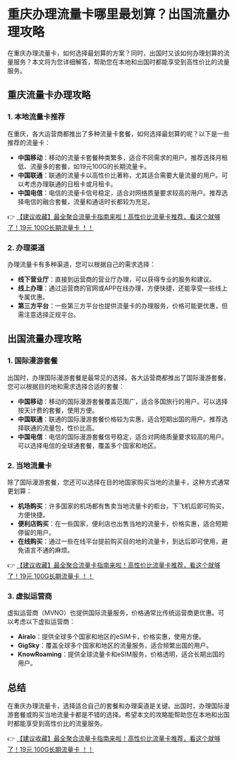 # 重庆办理流量卡哪里最划算？出国流量办理攻略

在重庆办理流量卡，如何选择最划算的方案？同时，出国时又该如何办理划算的流量服务？本文将为您详细解答，帮助您在本地和出国时都能享受到高性价比的流量服务。

## 重庆流量卡办理攻略

### 1. 本地流量卡推荐

在重庆，各大运营商都推出了多种流量卡套餐，如何选择最划算的呢？以下是一些推荐的流量卡：

- **中国移动**：移动的流量卡套餐种类繁多，适合不同需求的用户。推荐选择月租低、流量多的套餐，如19元100G的长期流量卡。
- **中国联通**：联通的流量卡以高性价比著称，尤其适合需要大量流量的用户。可以考虑办理联通的日租卡或月租卡。
- **中国电信**：电信的流量卡信号稳定，适合对网络质量要求较高的用户。推荐选择电信的融合套餐，流量和通话时长都较为充足。

👉 [【建议收藏】最全聚合流量卡指南来啦！高性价比流量卡推荐，看这个就够了！19元 100G长期流量卡 ！！](https://bit.ly/Liuliangka)

### 2. 办理渠道

办理流量卡有多种渠道，您可以根据自己的需求选择：

- **线下营业厅**：直接到运营商的营业厅办理，可以获得专业的服务和建议。
- **线上办理**：通过运营商的官网或APP在线办理，方便快捷，还能享受一些线上专属优惠。
- **第三方平台**：一些第三方平台也提供流量卡的办理服务，价格可能更优惠，但需注意选择正规平台。

## 出国流量办理攻略

### 1. 国际漫游套餐

出国时，办理国际漫游套餐是最常见的选择。各大运营商都推出了国际漫游套餐，您可以根据目的地和需求选择合适的套餐：

- **中国移动**：移动的国际漫游套餐覆盖范围广，适合多国旅行的用户。可以选择按天计费的套餐，使用方便。
- **中国联通**：联通的国际漫游套餐价格较为实惠，适合短期出国的用户。推荐选择联通的流量包，性价比高。
- **中国电信**：电信的国际漫游套餐信号稳定，适合对网络质量要求较高的用户。可以选择电信的全球通套餐，覆盖多个国家和地区。

### 2. 当地流量卡

除了国际漫游套餐，您还可以选择在目的地国家购买当地的流量卡，这种方式通常更划算：

- **机场购买**：许多国家的机场都有售卖当地流量卡的柜台，下飞机后即可购买，方便快捷。
- **便利店购买**：在一些国家，便利店也出售当地的流量卡，价格实惠，适合短期停留的用户。
- **在线购买**：通过一些在线平台提前购买目的地的流量卡，到达后即可使用，避免语言不通的麻烦。

👉 [【建议收藏】最全聚合流量卡指南来啦！高性价比流量卡推荐，看这个就够了！19元 100G长期流量卡 ！！](https://bit.ly/Liuliangka)

### 3. 虚拟运营商

虚拟运营商（MVNO）也提供国际流量服务，价格通常比传统运营商更优惠。可以考虑以下虚拟运营商：

- **Airalo**：提供全球多个国家和地区的eSIM卡，价格实惠，使用方便。
- **GigSky**：覆盖全球多个国家和地区的流量服务，适合频繁出国的用户。
- **KnowRoaming**：提供全球流量卡和eSIM服务，价格透明，适合长期出国的用户。

## 总结

在重庆办理流量卡，选择适合自己的套餐和办理渠道是关键。出国时，办理国际漫游套餐或购买当地流量卡都是不错的选择。希望本文的攻略能帮助您在本地和出国时都能享受到高性价比的流量服务。

👉 [【建议收藏】最全聚合流量卡指南来啦！高性价比流量卡推荐，看这个就够了！19元 100G长期流量卡 ！！](https://bit.ly/Liuliangka)